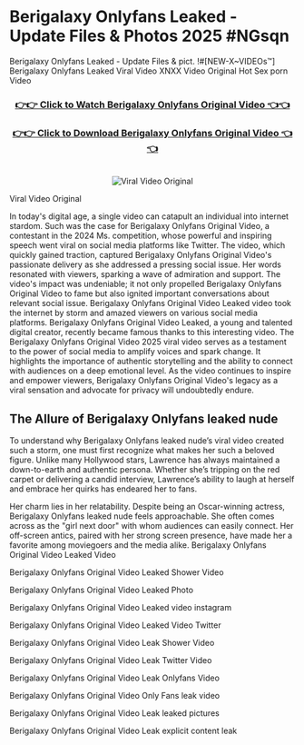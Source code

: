 # Berigalaxy Onlyfans Leaked - Update Files & Photos 2025 #NGsqn

Berigalaxy Onlyfans Leaked - Update Files & pict. !#[NEW-X~VIDEOs™] Berigalaxy Onlyfans Leaked Viral Video XNXX Video Original Hot Sex porn Video
<br>
<div align="center">
<h3><a href="https://links2leaks.com?utm_source=berigalaxy&utm_medium=gitlong" rel="nofollow">👉👉 Click to Watch Berigalaxy Onlyfans Original Video 👈👈</a></h3>
<h3><a href="https://links2leaks.com?utm_source=berigalaxy&utm_medium=gitlong" rel="nofollow">👉👉 Click to Download Berigalaxy Onlyfans Original Video 👈👈</a></h3>
<br>
<a href="https://links2leaks.com?utm_source=berigalaxy&utm_medium=gitlong" rel="nofollow"><img src="https://i.ibb.co/Gkj2r4b/banner.png" alt="Viral Video Original" style="max-width: 100%; display: inline-block;" data-target="animated-image.originalImage"></a>
</div>

Viral Video Original

In today's digital age, a single video can catapult an individual into internet stardom. Such was the case for Berigalaxy Onlyfans Original Video, a contestant in the 2024 Ms. competition, whose powerful and inspiring speech went viral on social media platforms like Twitter.
The video, which quickly gained traction, captured Berigalaxy Onlyfans Original Video's passionate delivery as she addressed a pressing social issue. Her words resonated with viewers, sparking a wave of admiration and support. The video's impact was undeniable; it not only propelled Berigalaxy Onlyfans Original Video to fame but also ignited important conversations about relevant social issue.
Berigalaxy Onlyfans Original Video Leaked video took the internet by storm and amazed viewers on various social media platforms. Berigalaxy Onlyfans Original Video Leaked, a young and talented digital creator, recently became famous thanks to this interesting video.
The Berigalaxy Onlyfans Original Video 2025 viral video serves as a testament to the power of social media to amplify voices and spark change. It highlights the importance of authentic storytelling and the ability to connect with audiences on a deep emotional level. As the video continues to inspire and empower viewers, Berigalaxy Onlyfans Original Video's legacy as a viral sensation and advocate for privacy will undoubtedly endure.

<h2>The Allure of Berigalaxy Onlyfans leaked nude</h2>


To understand why Berigalaxy Onlyfans leaked nude’s viral video created such a storm, one must first recognize what makes her such a beloved figure. Unlike many Hollywood stars, Lawrence has always maintained a down-to-earth and authentic persona. Whether she’s tripping on the red carpet or delivering a candid interview, Lawrence’s ability to laugh at herself and embrace her quirks has endeared her to fans.

Her charm lies in her relatability. Despite being an Oscar-winning actress, Berigalaxy Onlyfans leaked nude feels approachable. She often comes across as the "girl next door" with whom audiences can easily connect. Her off-screen antics, paired with her strong screen presence, have made her a favorite among moviegoers and the media alike.
Berigalaxy Onlyfans Original Video Leaked Video

Berigalaxy Onlyfans Original Video Leaked Shower Video

Berigalaxy Onlyfans Original Video Leaked Photo

Berigalaxy Onlyfans Original Video Leaked video instagram

Berigalaxy Onlyfans Original Video Leaked Video Twitter

Berigalaxy Onlyfans Original Video Leak Shower Video

Berigalaxy Onlyfans Original Video Leak Twitter Video

Berigalaxy Onlyfans Original Video Leak Onlyfans Video

Berigalaxy Onlyfans Original Video Only Fans leak video

Berigalaxy Onlyfans Original Video Leak leaked pictures

Berigalaxy Onlyfans Original Video Leak explicit content leak